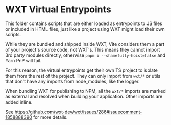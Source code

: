 # WXT Virtual Entrypoints

This folder contains scripts that are either loaded as entrypoints to JS files or included in HTML files, just like a project using WXT might load their own scripts.

While they are bundled and shipped inside WXT, Vite considers them a part of your project's source code, not WXT's. This means they cannot import 3rd party modules directly, otherwise `pnpm i --shamefully-hoist=false` and Yarn PnP will fail.

For this reason, the virtual entrypoints get their own TS project to isolate them from the rest of the project. They can only import from `wxt/*` or utils that don't have any imports from node_modules, like the logger.

When bundling WXT for publishing to NPM, all the `wxt/*` imports are marked as external and resolved when building your application. Other imports are added inline.

See https://github.com/wxt-dev/wxt/issues/286#issuecomment-1858888390 for more details.
